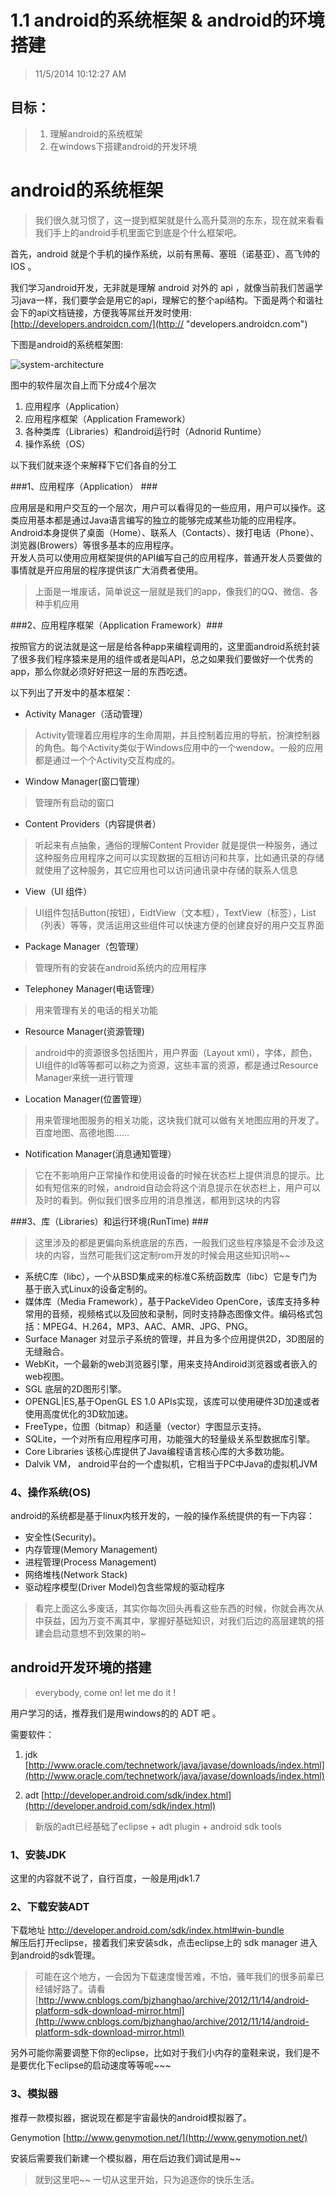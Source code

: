 1.1 android的系统框架 & android的环境搭建
===================================
>11/5/2014 10:12:27 AM <br/>

## 目标： ##
>1. 理解android的系统框架
>2. 在windows下搭建android的开发环境

# android的系统框架 #
>我们很久就习惯了，这一提到框架就是什么高升莫测的东东，现在就来看看我们手上的android手机里面它到底是个什么框架吧。

首先，android 就是个手机的操作系统，以前有黑莓、塞班（诺基亚）、高飞帅的IOS 。<br/>

我们学习android开发，无非就是理解 android 对外的 api ，就像当前我们苦逼学习java一样，我们要学会是用它的api，理解它的整个api结构。下面是两个和谐社会下的api文档链接，方便我等屌丝开发时使用: [http://developers.androidcn.com/](http:// "developers.androidcn.com")

下图是android的系统框架图:

![system-architecture](http://developers.androidcn.com/images/system-architecture.jpg)

图中的软件层次自上而下分成4个层次

1. 应用程序（Application）
2. 应用程序框架（Application Framework）
3. 各种类库（Libraries）和android运行时（Adnorid Runtime）
4. 操作系统（OS）

以下我们就来逐个来解释下它们各自的分工

###1、应用程序（Application） ###

应用层是和用户交互的一个层次，用户可以看得见的一些应用，用户可以操作。这类应用基本都是通过Java语言编写的独立的能够完成某些功能的应用程序。Android本身提供了桌面（Home）、联系人（Contacts）、拨打电话（Phone）、浏览器(Browers）等很多基本的应用程序。<br/>
开发人员可以使用应用框架提供的API编写自己的应用程序，普通开发人员要做的事情就是开应用层的程序提供该广大消费者使用。
>上面是一堆废话，简单说这一层就是我们的app，像我们的QQ、微信、各种手机应用

###2、应用程序框架（Application Framework）###

按照官方的说法就是这一层是给各种app来编程调用的，这里面android系统封装了很多我们程序猿来是用的组件或者是叫API，总之如果我们要做好一个优秀的app，那么你就必须好好把这一层的东西吃透。<br/>

以下列出了开发中的基本框架：

- Activity Manager（活动管理）
> Activity管理着应用程序的生命周期，并且控制着应用的导航，扮演控制器的角色。每个Activity类似于Windows应用中的一个wendow。一般的应用都是通过一个个Activity交互构成的。

- Window Manager(窗口管理）
> 管理所有启动的窗口

- Content Providers（内容提供者）
> 听起来有点抽象，通俗的理解Content Provider 就是提供一种服务，通过这种服务应用程序之间可以实现数据的互相访问和共享，比如通讯录的存储就使用了这种服务，其它应用也可以访问通讯录中存储的联系人信息

- View（UI 组件）
> UI组件包括Button(按钮），EidtView（文本框），TextView（标签），List（列表）等等，灵活运用这些组件可以快速方便的创建良好的用户交互界面

- Package Manager（包管理）
> 管理所有的安装在android系统内的应用程序

- Telephoney Manager(电话管理）
> 用来管理有关的电话的相关功能

- Resource Manager(资源管理)
> android中的资源很多包括图片，用户界面（Layout xml），字体，颜色，UI组件的Id等等都可以称之为资源，这些丰富的资源，都是通过Resource Manager来统一进行管理

- Location Manager(位置管理）
> 用来管理地图服务的相关功能，这块我们就可以做有关地图应用的开发了。百度地图、高德地图......

- Notification Manager(消息通知管理）
> 它在不影响用户正常操作和使用设备的时候在状态栏上提供消息的提示。比如有短信来的时候，android自动会将这个消息提示在状态栏上，用户可以及时的看到。例似我们很多应用的消息推送，都用到这块的内容


###3、库（Libraries）和运行环境(RunTime) ###
> 这里涉及的都是更偏向系统底层的东西，一般我们这些程序猿是不会涉及这块的内容，当然可能我们这定制rom开发的时候会用这些知识哟~~

- 系统C库（libc），一个从BSD集成来的标准C系统函数库（libc）它是专门为基于嵌入式Linux的设备定制的。
- 媒体库（Media Framework），基于PackeVideo OpenCore，该库支持多种常用的音频，视频格式以及回放和录制，同时支持静态图像文件。编码格式包括：MPEG4、H.264，MP3、AAC、AMR、JPG、PNG。
- Surface Manager 对显示子系统的管理，并且为多个应用提供2D，3D图层的无缝融合。
- WebKit，一个最新的web浏览器引擎，用来支持Andiroid浏览器或者嵌入的web视图。
- SGL 底层的2D图形引擎。
- OPENGL|ES,基于OpenGL ES 1.0 APIs实现，该库可以使用硬件3D加速或者使用高度优化的3D软加速。
- FreeType，位图（bitmap）和适量（vector）字图显示支持。
- SQLite，一个对所有应用程序可用，功能强大的轻量级关系型数据库引擎。
- Core Libraries 该核心库提供了Java编程语言核心库的大多数功能。
- Dalvik VM， android平台的一个虚拟机，它相当于PC中Java的虚拟机JVM

### 4、操作系统(OS) ###

android的系统都是基于linux内核开发的，一般的操作系统提供的有一下内容：

- 安全性(Security)。
- 内存管理(Memory Management)
- 进程管理(Process Management)
- 网络堆栈(Network Stack)
- 驱动程序模型(Driver Model)包含些常规的驱动程序



> 看完上面这么多废话，其实你每次回头再看这些东西的时候，你就会再次从中获益，因为万变不离其中，掌握好基础知识，对我们后边的高层建筑的搭建会启动意想不到效果的哟~

## android开发环境的搭建 ##

> everybody, come on! let me do it !

用户学习的话，推荐我们是用windows的的 ADT 吧 。

需要软件：<br/>

1. jdk [http://www.oracle.com/technetwork/java/javase/downloads/index.html](http://www.oracle.com/technetwork/java/javase/downloads/index.html)

2. adt [http://developer.android.com/sdk/index.html](http://developer.android.com/sdk/index.html)
> 新版的adt已经基础了eclipse + adt plugin + android sdk tools


### 1、安装JDK ###

这里的内容就不说了，自行百度，一般是用jdk1.7

### 2、下载安装ADT ###

下载地址 http://developer.android.com/sdk/index.html#win-bundle <br/>
解压后打开eclipse，接着我们来安装sdk，点击eclipse上的 sdk manager 进入到android的sdk管理。
> 可能在这个地方，一会因为下载速度慢苦难，不怕，骚年我们的很多前辈已经铺好路了。请看 [http://www.cnblogs.com/bjzhanghao/archive/2012/11/14/android-platform-sdk-download-mirror.html](http://www.cnblogs.com/bjzhanghao/archive/2012/11/14/android-platform-sdk-download-mirror.html)

另外可能你需要调整下你的eclipse，比如对于我们小内存的童鞋来说，我们是不是要优化下eclipse的启动速度等等呢~~~

### 3、模拟器 ###

推荐一款模拟器，据说现在都是宇宙最快的android模拟器了。

Genymotion [http://www.genymotion.net/](http://www.genymotion.net/)

安装后需要我们新建一个模拟器，用在后边我们调试是用~~

> 就到这里吧~~ 一切从这里开始，只为追逐你的快乐生活。

